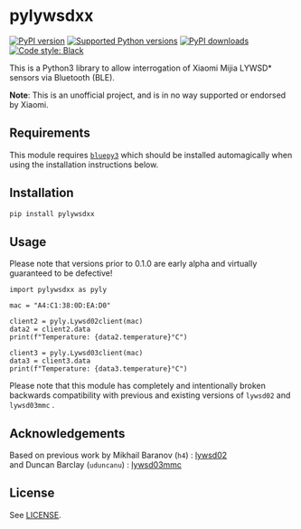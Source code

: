 # pylywsdxx


[![PyPI version](https://img.shields.io/pypi/v/pylywsdxx.svg?logo=pypi&logoColor=FFE873)](https://pypi.org/project/pylywsdxx)
[![Supported Python versions](https://img.shields.io/pypi/pyversions/pylywsdxx.svg?logo=python&logoColor=FFE873)](https://pypi.org/project/pylywsdxx)
[![PyPI downloads](https://img.shields.io/pypi/dm/pylywsdxx.svg)](https://pypistats.org/packages/pylywsdxx)
[![Code style: Black](https://img.shields.io/badge/code%20style-Black-000000.svg)](https://github.com/psf/black)


This is a Python3 library to allow interrogation of Xiaomi Mijia LYWSD* sensors via Bluetooth (BLE).

**Note**: This is an unofficial project, and is in no way supported or endorsed by Xiaomi.

## Requirements

This module requires [`bluepy3`](https://pypi.org/project/bluepy3/) which should be installed automagically when using the installation instructions below.

## Installation

```bash
pip install pylywsdxx
```

## Usage

Please note that versions prior to 0.1.0 are early alpha and virtually guaranteed to be defective!

```python3
import pylywsdxx as pyly

mac = "A4:C1:38:0D:EA:D0"

client2 = pyly.Lywsd02client(mac)
data2 = client2.data
print(f"Temperature: {data2.temperature}°C")

client3 = pyly.Lywsd03client(mac)
data3 = client3.data
print(f"Temperature: {data3.temperature}°C")
```

Please note that this module has completely and intentionally broken backwards compatibility with previous and existing versions of `lywsd02` and `lywsd03mmc` .

## Acknowledgements

Based on previous work by Mikhail Baranov (`h4`) : [lywsd02](https://github.com/h4/lywsd02)   
and Duncan Barclay (`uduncanu`) : [lywsd03mmc](https://github.com/uduncanu/lywsd03mmc)   

## License

See [LICENSE](LICENSE).

